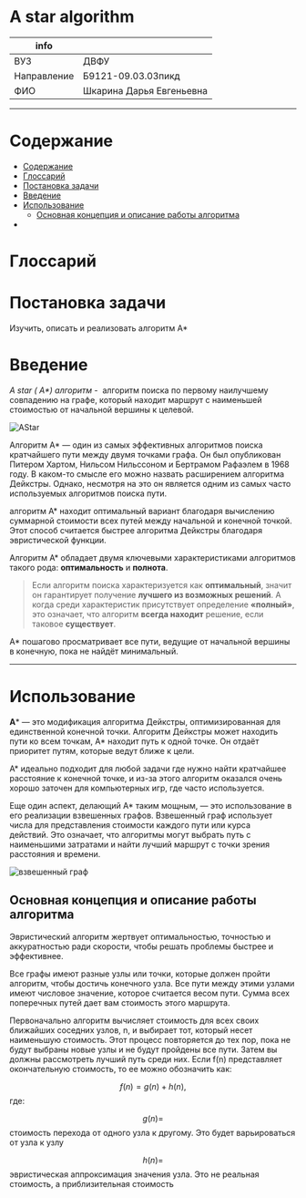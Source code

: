 # A star algorithm


| info          |               |
| ------------- | ------------- |
| ВУЗ | ДВФУ|
| Направление   | Б9121-09.03.03пикд|
| ФИО      | Шкарина Дарья Евгеньевна|

____

# Cодержание

- [Содержание](#Cодержание)
- [Глоссарий](#Глоссарий)
- [Постановка задачи](#Постановказадачи)
- [Введение](#Введение)
- [Использование](#Использование) 
	-  [Основная концепция и описание работы алгоритма](##Основнаяконцепцияиописаниеработыалгоритма)
- 

# Глоссарий



# Постановка задачи <a name="Постановказадачи"></a>

Изучить, описать и реализовать алгоритм A*

# Введение

 _A star ( A*) алгоритм_ -  алгоритм поиска по первому наилучшему совпадению на графе, который находит маршрут с наименьшей стоимостью от начальной вершины к целевой.

![AStar](https://user-images.githubusercontent.com/98378287/206121400-d5dc0ce7-b0b8-49c0-b222-14683123e79f.gif)

 
Алгоритм А* — один из самых эффективных алгоритмов поиска кратчайшего пути между двумя точками графа. Он был опубликован Питером Хартом, Нильсом Нильссоном и Бертрамом Рафаэлем в 1968 году. В каком-то смысле его можно назвать расширением алгоритма Дейкстры. Однако, несмотря на это он является одним из самых часто используемых алгоритмов поиска пути.

алгоритм А* находит оптимальный вариант благодаря вычислению суммарной стоимости всех путей между начальной и конечной точкой. Этот способ считается быстрее алгоритма Дейкстры благодаря эвристической функции.

Алгоритм А* обладает двумя ключевыми характеристиками алгоритмов такого рода: **оптимальность** и **полнота**.

> Если алгоритм поиска характеризуется как **оптимальный**, значит он гарантирует получение **лучшего из возможных решений**. А когда среди характеристик присутствует определение **«полный»**, это означает, что алгоритм **всегда находит** решение, если таковое **существует**.

A* пошагово просматривает все пути, ведущие от начальной вершины в конечную, пока не найдёт минимальный.

____

# Использование

**A*** — это модификация алгоритма Дейкстры, оптимизированная для единственной конечной точки. Алгоритм Дейкстры может находить пути ко всем точкам, A* находит путь к одной точке. Он отдаёт приоритет путям, которые ведут ближе к цели.

А* идеально подходит для любой задачи где нужно найти кратчайшее расстояние к конечной точке, и из-за этого алгоритм оказался очень хорошо заточен для компьютерных игр, где часто используется.

Еще один аспект, делающий A* таким мощным, — это использование в его реализации взвешенных графов. Взвешенный граф использует числа для представления стоимости каждого пути или курса действий. Это означает, что алгоритмы могут выбрать путь с наименьшими затратами и найти лучший маршрут с точки зрения расстояния и времени.

![взвешенный граф](https://user-images.githubusercontent.com/98378287/206121850-ea7bd0eb-61c7-4517-8a45-60595369de90.jpg)


## Основная концепция и описание работы алгоритма

Эвристический алгоритм жертвует оптимальностью, точностью и аккуратностью ради скорости, чтобы решать проблемы быстрее и эффективнее.

Все графы имеют разные узлы или точки, которые должен пройти алгоритм, чтобы достичь конечного узла. Все пути между этими узлами имеют числовое значение, которое считается весом пути. Сумма всех поперечных путей дает вам стоимость этого маршрута.

Первоначально алгоритм вычисляет стоимость для всех своих ближайших соседних узлов, n, и выбирает тот, который несет наименьшую стоимость. Этот процесс повторяется до тех пор, пока не будут выбраны новые узлы и не будут пройдены все пути. Затем вы должны рассмотреть лучший путь среди них. Если f(n) представляет окончательную стоимость, то ее можно обозначить как:

$$f(n) = g(n) + h(n),$$ где:

$$g(n) =$$ стоимость перехода от одного узла к другому. Это будет варьироваться от узла к узлу

$$h(n) =$$ эвристическая аппроксимация значения узла. Это не реальная стоимость, а приблизительная стоимость
